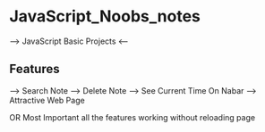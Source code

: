 # JavaScript_Noobs_notes

--> JavaScript Basic Projects <--

Features
--------

--> Search Note
--> Delete Note
--> See Current Time On Nabar
--> Attractive Web Page

OR Most Important all the features working without reloading page

